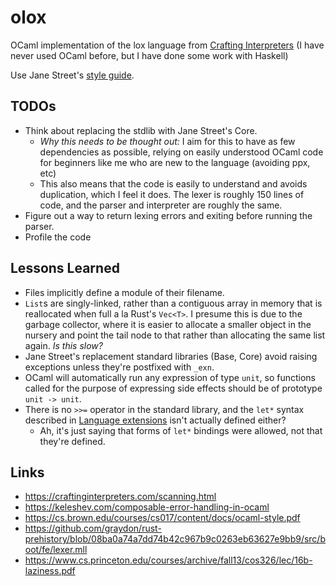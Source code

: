 # olox

OCaml implementation of the lox language from
[Crafting Interpreters](https://craftinginterpreters.com) (I have never used
OCaml before, but I have done some work with Haskell)

Use Jane Street's [style guide](https://opensource.janestreet.com/standards/).

## TODOs

*   Think about replacing the stdlib with Jane Street's Core.
    *   *Why this needs to be thought out:* I aim for this to have as few
        dependencies as possible, relying on easily understood OCaml code for
        beginners like me who are new to the language (avoiding ppx, etc)
    *   This also means that the code is easily to understand and avoids
        duplication, which I feel it does. The lexer is roughly 150 lines of
        code, and the parser and interpreter are roughly the same.
*   Figure out a way to return lexing errors and exiting before running the
    parser.
*   Profile the code

## Lessons Learned

*   Files implicitly define a module of their filename.
*   `List`s are singly-linked, rather than a contiguous array in memory that is
    reallocated when full a la Rust's `Vec<T>`. I presume this is due to the
    garbage collector, where it is easier to allocate a smaller object in the
    nursery and point the tail node to that rather than allocating the same
    list again. *Is this slow?*
*   Jane Street's replacement standard libraries (Base, Core) avoid raising
    exceptions unless they're postfixed with `_exn`.
*   OCaml will automatically run any expression of type `unit`, so functions
    called for the purpose of expressing side effects should be of prototype
    `unit -> unit`.
*   There is no `>>=` operator in the standard library, and the `let*` syntax
    described in
    [Language extensions](https://v2.ocaml.org/manual/bindingops.html) isn't
    actually defined either?
    *   Ah, it's just saying that forms of `let*` bindings were allowed, not
        that they're defined.

## Links

*   https://craftinginterpreters.com/scanning.html
*   https://keleshev.com/composable-error-handling-in-ocaml
*   https://cs.brown.edu/courses/cs017/content/docs/ocaml-style.pdf
*   https://github.com/graydon/rust-prehistory/blob/08ba0a74a7dd74b42c967b9c0263eb63627e9bb9/src/boot/fe/lexer.mll
*   https://www.cs.princeton.edu/courses/archive/fall13/cos326/lec/16b-laziness.pdf

